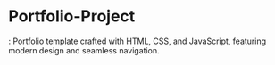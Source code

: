 # Portfolio-Project
: Portfolio template crafted with HTML, CSS, and JavaScript, featuring modern design and seamless navigation.
